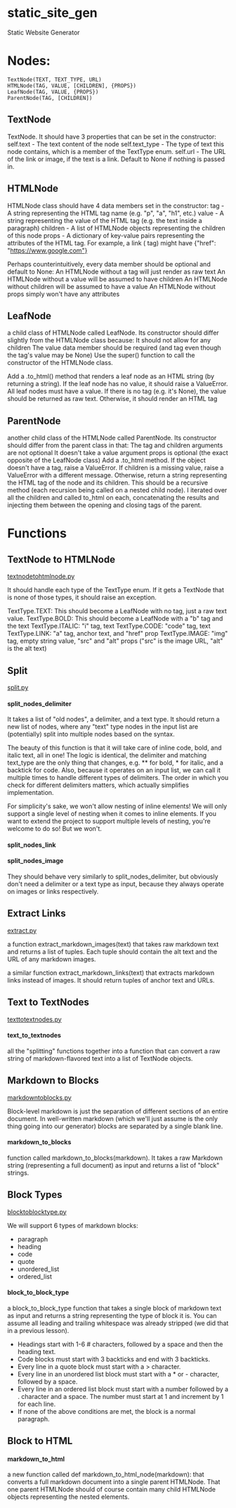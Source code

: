 # static_site_gen
Static Website Generator

# Nodes:

    TextNode(TEXT, TEXT_TYPE, URL)
    HTMLNode(TAG, VALUE, [CHILDREN], {PROPS})
    LeafNode(TAG, VALUE, {PROPS})
    ParentNode(TAG, [CHILDREN])

## TextNode

TextNode. It should have 3 properties that can be set in the constructor:
self.text - The text content of the node
self.text_type - The type of text this node contains, which is a member of the TextType enum.
self.url - The URL of the link or image, if the text is a link. Default to None if nothing is passed in.

## HTMLNode

HTMLNode class should have 4 data members set in the constructor:
tag - A string representing the HTML tag name (e.g. "p", "a", "h1", etc.)
value - A string representing the value of the HTML tag (e.g. the text inside a paragraph)
children - A list of HTMLNode objects representing the children of this node
props - A dictionary of key-value pairs representing the attributes of the HTML tag. For example, a link (<a> tag) might have {"href": "https://www.google.com"}

Perhaps counterintuitively, every data member should be optional and default to None:
An HTMLNode without a tag will just render as raw text
An HTMLNode without a value will be assumed to have children
An HTMLNode without children will be assumed to have a value
An HTMLNode without props simply won't have any attributes

## LeafNode

a child class of HTMLNode called LeafNode. Its constructor should differ slightly from the HTMLNode class because:
It should not allow for any children
The value data member should be required (and tag even though the tag's value may be None)
Use the super() function to call the constructor of the HTMLNode class.

Add a .to_html() method that renders a leaf node as an HTML string (by returning a string).
If the leaf node has no value, it should raise a ValueError. All leaf nodes must have a value.
If there is no tag (e.g. it's None), the value should be returned as raw text.
Otherwise, it should render an HTML tag

## ParentNode

another child class of the HTMLNode called ParentNode. Its constructor should differ from the parent class in that:
The tag and children arguments are not optional
It doesn't take a value argument
props is optional
(the exact opposite of the LeafNode class)
Add a .to_html method.
If the object doesn't have a tag, raise a ValueError.
If children is a missing value, raise a ValueError with a different message.
Otherwise, return a string representing the HTML tag of the node and its children. This should be a recursive method (each recursion being called on a nested child node). I iterated over all the children and called to_html on each, concatenating the results and injecting them between the opening and closing tags of the parent.

# Functions

## TextNode to HTMLNode

[textnodetohtmlnode.py](src/textnodetohtmlnode.py)

It should handle each type of the TextType enum. If it gets a TextNode that is none of those types, it should raise an exception.

TextType.TEXT: This should become a LeafNode with no tag, just a raw text value.
TextType.BOLD: This should become a LeafNode with a "b" tag and the text
TextType.ITALIC: "i" tag, text
TextType.CODE: "code" tag, text
TextType.LINK: "a" tag, anchor text, and "href" prop
TextType.IMAGE: "img" tag, empty string value, "src" and "alt" props ("src" is the image URL, "alt" is the alt text)

## Split

[split.py](src/split.py)

#### split_nodes_delimiter

It takes a list of "old nodes", a delimiter, and a text type. It should return a new list of nodes, where any "text" type nodes in the input list are (potentially) split into multiple nodes based on the syntax.

The beauty of this function is that it will take care of inline code, bold, and italic text, all in one! The logic is identical, the delimiter and matching text_type are the only thing that changes, e.g. ** for bold, * for italic, and a backtick for code. Also, because it operates on an input list, we can call it multiple times to handle different types of delimiters. The order in which you check for different delimiters matters, which actually simplifies implementation.

For simplicity's sake, we won't allow nesting of inline elements! We will only support a single level of nesting when it comes to inline elements. If you want to extend the project to support multiple levels of nesting, you're welcome to do so! But we won't.

#### split_nodes_link

#### split_nodes_image

They should behave very similarly to split_nodes_delimiter, but obviously don't need a delimiter or a text type as input, because they always operate on images or links respectively.

## Extract Links

[extract.py](src/extract.py)

a function extract_markdown_images(text) that takes raw markdown text and returns a list of tuples. Each tuple should contain the alt text and the URL of any markdown images.

a similar function extract_markdown_links(text) that extracts markdown links instead of images. It should return tuples of anchor text and URLs.

## Text to TextNodes

[texttotextnodes.py](src/texttotextnodes.py)

#### text_to_textnodes

all the "splitting" functions together into a function that can convert a raw string of markdown-flavored text into a list of TextNode objects.

## Markdown to Blocks

[markdowntoblocks.py](src/markdowntoblocks.py)

Block-level markdown is just the separation of different sections of an entire document. In well-written markdown (which we'll just assume is the only thing going into our generator) blocks are separated by a single blank line.

#### markdown_to_blocks

function called markdown_to_blocks(markdown). It takes a raw Markdown string (representing a full document) as input and returns a list of "block" strings.

## Block Types

[blocktoblocktype.py](src/blocktoblocktype.py)

We will support 6 types of markdown blocks:

 - paragraph
 - heading
 - code
 - quote
 - unordered_list
 - ordered_list

#### block_to_block_type

a block_to_block_type function that takes a single block of markdown text as input and returns a string representing the type of block it is. You can assume all leading and trailing whitespace was already stripped (we did that in a previous lesson).

 - Headings start with 1-6 # characters, followed by a space and then the heading text.
 - Code blocks must start with 3 backticks and end with 3 backticks.
 - Every line in a quote block must start with a > character.
 - Every line in an unordered list block must start with a * or - character, followed by a space.
 - Every line in an ordered list block must start with a number followed by a . character and a space. The number must start at 1 and increment by 1 for each line.
 - If none of the above conditions are met, the block is a normal paragraph.

## Block to HTML

#### markdown_to_html

a new function called def markdown_to_html_node(markdown): that converts a full markdown document into a single parent HTMLNode. That one parent HTMLNode should of course contain many child HTMLNode objects representing the nested elements.
